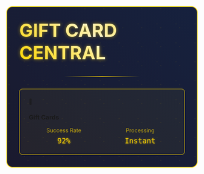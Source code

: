<div class="gift-container">
  <div class="gift-particles"></div>
  <div class="header">
    <div class="diamond-text">GIFT CARD CENTRAL</div>
    <div class="gold-line"></div>
  </div>

  <div class="cards-grid">
    <div class="gift-card">
      <div class="card-shine"></div>
      <div class="card-content">
        <span class="card-icon">🎁</span>
        <h3>Gift Cards</h3>
        <div class="card-stats">
          <div class="stat">
            <span class="label">Success Rate</span>
            <span class="value">92%</span>
          </div>
          <div class="stat">
            <span class="label">Processing</span>
            <span class="value">Instant</span>
          </div>
        </div>
      </div>
    </div>
  </div>
</div>

<style>
.gift-container {
  position: relative;
  padding: 2rem;
  background: linear-gradient(45deg, #1a1a2e, #16213e);
  border-radius: 1rem;
  margin: 2rem 0;
  overflow: hidden;
  border: 2px solid #ffd700;
}

.gift-particles {
  position: absolute;
  top: 0;
  left: 0;
  right: 0;
  bottom: 0;
  background: 
    radial-gradient(circle at 10% 10%, rgba(255, 215, 0, 0.1) 1px, transparent 1px),
    radial-gradient(circle at 90% 90%, rgba(255, 215, 0, 0.1) 1px, transparent 1px);
  background-size: 50px 50px;
  animation: sparkle 10s linear infinite;
}

.diamond-text {
  font-size: 3rem;
  background: linear-gradient(45deg, #ffd700, #ffffff, #ffd700);
  -webkit-background-clip: text;
  -webkit-text-fill-color: transparent;
  text-shadow: 0 0 10px rgba(255, 215, 0, 0.5);
  margin: 0;
  font-weight: bold;
}

.gold-line {
  height: 2px;
  background: linear-gradient(90deg, transparent, #ffd700, transparent);
  margin: 2rem auto;
  width: 200px;
}

.gift-card {
  background: rgba(255, 215, 0, 0.05);
  border: 1px solid #ffd700;
  border-radius: 0.5rem;
  padding: 1.5rem;
  position: relative;
  overflow: hidden;
}

.card-shine {
  position: absolute;
  top: -50%;
  left: -50%;
  width: 200%;
  height: 200%;
  background: linear-gradient(
    45deg,
    transparent,
    rgba(255, 215, 0, 0.2),
    transparent
  );
  transform: rotate(45deg);
  animation: shine 3s infinite;
}

.card-stats {
  display: grid;
  grid-template-columns: repeat(2, 1fr);
  gap: 1rem;
  margin-top: 1rem;
}

.stat {
  text-align: center;
}

.stat .label {
  display: block;
  color: rgba(255, 215, 0, 0.7);
  font-size: 0.9rem;
  margin-bottom: 0.5rem;
}

.stat .value {
  color: #ffd700;
  font-family: monospace;
  font-size: 1.2rem;
  text-shadow: 0 0 5px rgba(255, 215, 0, 0.5);
}

@keyframes sparkle {
  0% { transform: translateY(0); }
  100% { transform: translateY(-50px); }
}

@keyframes shine {
  0% { transform: translateX(-100%) rotate(45deg); }
  100% { transform: translateX(100%) rotate(45deg); }
}
</style>